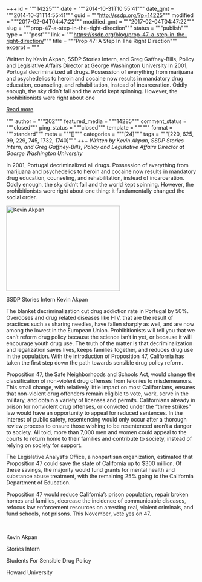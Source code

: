 +++
id = """14225"""
date = """2014-10-31T10:55:41"""
date_gmt = """2014-10-31T14:55:41"""
guid = """http://ssdp.org/?p=14225"""
modified = """2017-02-04T04:47:22"""
modified_gmt = """2017-02-04T04:47:22"""
slug = """prop-47-a-step-in-the-right-direction"""
status = """publish"""
type = """post"""
link = """https://ssdp.org/blog/prop-47-a-step-in-the-right-direction/"""
title = """Prop 47: A Step In The Right Direction"""
excerpt = """<p>Written by Kevin Akpan, SSDP Stories Intern, and Greg Gaffney-Bills, Policy and Legislative Affairs Director at George Washington University In 2001, Portugal decriminalized all drugs. Possession of everything from marijuana and psychedelics to heroin and cocaine now results in mandatory drug education, counseling, and rehabilitation, instead of incarceration. Oddly enough, the sky didn’t fall and the world kept spinning. However, the prohibitionists were right about one</p>
<div class="h10"></div>
<p><a class="more-link2 flat" href="https://ssdp.org/blog/prop-47-a-step-in-the-right-direction/">Read more</a></p>
"""
author = """202"""
featured_media = """14285"""
comment_status = """closed"""
ping_status = """closed"""
template = """"""
format = """standard"""
meta = """[]"""
categories = """[24]"""
tags = """[220, 625, 99, 229, 745, 1732, 1740]"""
+++
<em>Written by <em>Kevin Akpan, </em>SSDP Stories Intern, and <em>Greg Gaffney-Bills, </em>Policy and Legislative Affairs Director at George Washington University</em>

In 2001, Portugal decriminalized all drugs. Possession of everything from marijuana and psychedelics to heroin and cocaine now results in mandatory drug education, counseling, and rehabilitation, instead of incarceration. Oddly enough, the sky didn’t fall and the world kept spinning. However, the prohibitionists were right about one thing: it fundamentally changed the social order.

<div id="attachment_14285" style="width: 310px" class="wp-caption alignright"><a href="/assets/IMG_0725.jpg"><img class="wp-image-14285 size-medium" src="http://ssdp.org/assets/IMG_0725-300x225.jpg" alt="Kevin Akpan" width="300" height="225" /></a><p class="wp-caption-text">SSDP Stories Intern Kevin Akpan</p></div>

The blanket decriminalization cut drug addiction rate in Portugal by 50%. Overdoses and drug related diseases like HIV, that are the result of practices such as sharing needles, have fallen sharply as well, and are now among the lowest in the European Union. Prohibitionists will tell you that we can’t reform drug policy because the science isn’t in yet, or because it will encourage youth drug use. The truth of the matter is that decriminalization and legalization saves lives, keeps families together, and reduces drug use in the population. With the introduction of Proposition 47, California has taken the first step down the path towards sensible drug policy reform.

Proposition 47, the Safe Neighborhoods and Schools Act, would change the classification of non-violent drug offenses from felonies to misdemeanors. This small change, with relatively little impact on most Californians, ensures that non-violent drug offenders remain eligible to vote, work, serve in the military, and obtain a variety of licenses and permits. Californians already in prison for nonviolent drug offenses, or convicted under the “three strikes” law would have an opportunity to appeal for reduced sentences. In the interest of public safety, resentencing would only occur after a thorough review process to ensure those wishing to be resentenced aren’t a danger to society. All told, more than 7,000 men and women could appeal to the courts to return home to their families and contribute to society, instead of relying on society for support.

The Legislative Analyst’s Office, a nonpartisan organization, estimated that Proposition 47 could save the state of California up to $300 million. Of these savings, the majority would fund grants for mental health and substance abuse treatment, with the remaining 25% going to the California Department of Education.

Proposition 47 would reduce California’s prison population, repair broken homes and families, decrease the incidence of communicable diseases, refocus law enforcement resources on arresting real, violent criminals, and fund schools, not prisons. This November, vote yes on 47.

&nbsp;

Kevin Akpan

Stories Intern

Students For Sensible Drug Policy

Howard University
